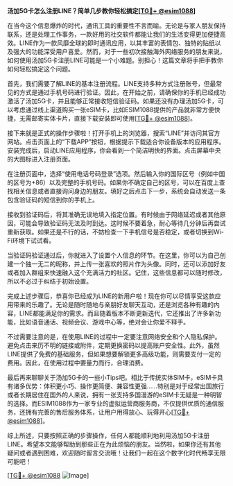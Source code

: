 **汤加5G卡怎么注册LINE？简单几步教你轻松搞定[[TG💪+ @esim1088](https://t.me/s/esim1088)]**

在当今这个信息爆炸的时代，通讯工具的重要性不言而喻。无论是与家人朋友保持联系，还是处理工作事务，一款好用的社交软件都能让我们的生活变得更加便捷高效。LINE作为一款风靡全球的即时通讯应用，以其丰富的表情包、独特的贴纸以及强大的功能深受用户喜爱。然而，对于一些初次接触海外网络服务的朋友来说，如何使用汤加5G卡注册LINE可能是一个小难题。别担心！这篇文章将手把手教你如何轻松搞定这个问题。

首先，我们需要了解LINE的基本注册流程。LINE支持多种方式注册账号，但最常见的方式是通过手机号码进行验证。因此，在开始之前，请确保你的手机已经成功激活了汤加5G卡，并且能够正常接收短信验证码。如果还没有办理汤加5G卡，可以考虑通过线上渠道购买一张eSIM卡，比如ESIM1088提供的产品就非常方便快捷，无需邮寄实体卡片，直接下载安装即可使用[[TG💪+ @esim1088](https://t.me/s/esim1088)]。

接下来就是正式的操作步骤啦！打开手机上的浏览器，搜索“LINE”并访问其官方网站。点击页面上的“下载APP”按钮，根据提示下载适合你设备版本的应用程序。安装完成后，启动LINE应用程序，你会看到一个简洁明快的界面。点击屏幕中央的大图标进入注册页面。

在注册页面中，选择“使用电话号码登录”选项。然后输入你的国际区号（例如中国的区号为+86）以及完整的手机号码。如果你不确定自己的区号，可以在百度上查找相关信息或者直接询问身边的朋友。填好之后点击下一步，系统会自动发送一条包含验证码的短信到你的手机上。

接收到验证码后，将其准确无误地填入指定位置。有时候由于网络延迟或者其他原因，可能会导致验证码无法及时到达。这时候不要着急，耐心等待几分钟后再尝试重新获取。如果还是不行的话，不妨检查一下手机信号是否稳定，或者切换到Wi-Fi环境下试试看。

当验证码验证通过后，你就进入了设置个人信息的环节。在这里，你可以为自己创建一个独一无二的昵称，并上传一张喜欢的照片作为头像。同时，还可以添加好友或者加入群组来快速融入这个充满活力的社区。记住，这些信息都可以随时修改，所以不必过于纠结于初始设置。

完成上述步骤后，恭喜你已经成为LINE的新用户啦！现在你可以尽情享受这款应用带来的乐趣了。无论是随时随地与亲朋好友聊天互动，还是浏览各种有趣的内容，LINE都能满足你的需求。而且随着版本不断更新迭代，它还推出了许多新功能，比如语音通话、视频会议、游戏中心等，绝对会让你爱不释手。

不过需要注意的是，在使用LINE的过程中一定要注意网络安全和个人隐私保护。避免点击来历不明的链接或附件，定期更换密码以提高账户安全性。此外，虽然LINE提供了免费的基础服务，但如果想要解锁更多高级功能，则需要支付一定的费用。因此，在使用过程中要量力而行，合理消费。

最后再来聊聊关于汤加5G卡的一些小Tips吧。相比于传统实体SIM卡，eSIM卡具有诸多优势：体积更小巧、操作更简便、兼容性更强……特别是对于经常出国旅行或者长期居住在国外的人来说，拥有一张支持多国漫游的eSIM卡无疑是一种明智的选择。而ESIM1088作为一家专业的虚拟运营商服务商，不仅提供优质的通信服务，还拥有完善的售后服务体系，让用户用得放心、玩得开心[[TG💪+ @esim1088](https://t.me/s/esim1088)]。

综上所述，只要按照正确的步骤操作，任何人都能顺利地利用汤加5G卡注册LINE。希望本文能够帮助到那些正在为此烦恼的朋友。当然啦，如果你还有其他疑问或者遇到困难，欢迎随时留言交流哦！让我们一起在这个数字化时代畅享无限可能吧！

[[TG💪+ @esim1088](https://t.me/s/esim1088) ![Image](https://i.postimg.cc/4NQfJmqS/Snipaste-2025-05-13-00-14-12.png)]